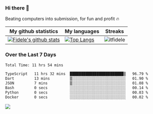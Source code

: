 ### Hi there 👋
<p>Beating computers into submission, for fun and profit 🔥</p>

|My github statistics|My languages|Streaks|
|-|-|-|
|[![Fidele's github stats](https://github-readme-stats.vercel.app/api?username=itfidele&count_private=true&show_icons=true&theme=dark&hide_title=true)](https://github.com/itfidele)|[![Top Langs](https://github-readme-stats.vercel.app/api/top-langs/?username=itfidele&show_icons=true&langs_count=8&theme=dark&layout=compact&hide_title=true)](https://github.com/itfidele)|![itfidele](https://github-readme-streak-stats.herokuapp.com/?user=itfidele&theme=dark)

### Over the Last 7 Days
<!--START_SECTION:waka-->

```txt
Total Time: 11 hrs 54 mins

TypeScript   11 hrs 32 mins  ████████████████████████▒   96.79 %
Dart         13 mins         ▒░░░░░░░░░░░░░░░░░░░░░░░░   01.90 %
JSON         7 mins          ▒░░░░░░░░░░░░░░░░░░░░░░░░   01.08 %
Bash         0 secs          ░░░░░░░░░░░░░░░░░░░░░░░░░   00.14 %
Python       0 secs          ░░░░░░░░░░░░░░░░░░░░░░░░░   00.03 %
Docker       0 secs          ░░░░░░░░░░░░░░░░░░░░░░░░░   00.02 %
```

<!--END_SECTION:waka-->



![](https://komarev.com/ghpvc/?username=itfidele)
